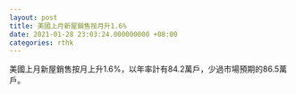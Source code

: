 ```yaml
---
layout: post
title: 美國上月新屋銷售按月升1.6%
date: 2021-01-28 23:03:24.000000000 +08:00
categories: rthk
---
```


美國上月新屋銷售按月上升1.6%，以年率計有84.2萬戶，少過市場預期的86.5萬戶。
